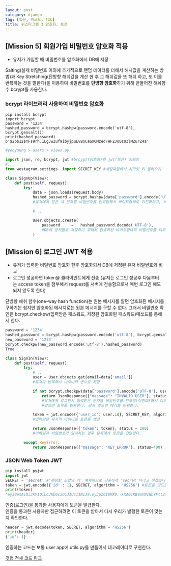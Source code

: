 ```yaml
---
layout: post
category: django
tag: [입문, 위코드, TIL]
title: 위스타그램 3 암호화, 토큰
---
```


## [Mission 5] 회원가입 비밀번호 암호화 적용

- 유저가 가입할 때 비밀번호를 암호화에서 DB에 저장

Salting(실제 비밀번호 이외에 추가적으로 랜덤 데이터를 더해서 해시값을 계산하는 방법)과 Key Stretching(단방향 해쉬값을 계산 한 후 그 해쉬값을 또 해쉬 하고, 또 이를 반복하는 것을 말한다)을 이용하여 비밀번호를 <strong>단방향 암호화</strong>하기 위해 만들어진 해쉬함수 bcrypt를 사용한다.

### bcrypt 라이브러리 사용하여 비밀번호 암호화
```shell
pip install bcrypt 
import bcrypt
password = '1234'
hashed_password = bcrypt.hashpw(password.encode('utf-8'), bcrypt.gensalt())
print(hashed_password)
b'$2b$12$YFs9rh.1LgJwZuf9ibyjpuLvBoCaGX0MzedFWF2Jo0zU3lMZurZ4a'
```

```python
#yooyoung > users > views.py

import json, re, bcrypt, jwt #brcypt(암호화)와 jwt(토큰) 임포트
#...
from westagram.settings  import SECRET_KEY #세팅파일에서 시크릿 키 불러오기

class SignUp(View):
    def post(self, request):
        try:
            data = json.loads(request.body)
            hashed_password = bcrypt.hashpw(data['password'].encode('UTF-8'), bcrypt.gensalt())
            #유저에게 받은 새 문자열 비밀번호를 인코딩해서 바이트형태로 이진화하고, 비크립트로 암호화한다.

            #...

            User.objects.create(
                password     =   hashed_password.decode('UTF-8'),
                #DB에 문자열로 저장하기 위해서 암호화된 바이트형태의 비밀번호를 디코딩해준다.
            )
```

## [Mission 6] 로그인 JWT 적용

- 유저가 입력한 비밀번호 암호화 한후 암호화되서 DB에 저정된 유저 비밀번호와 비교
- 로그인 성공하면 token을 클라이언트에게 전송 (유저는 로그인 성공후 다음부터는 access token을 첨부해서 request를 서버에 전송함으로서 매번 로그인 해도 되지 않도록 한다)

단방향 해쉬 함수(one-way hash function)는 원본 메시지를 알면 암호화된 메시지를 구하기는 쉽지만 암호화된 메시지로는 원본 메시지를 구할 수 없다.
그래서 비밀번호 확인은 bcrypt.checkpw(입력받은 패스워드, 저장된 암호화된 패스워드)매쏘드를 통해서 한다.

```python
password = '1234'
hashed_password = bcrypt.hashpw(password.encode('utf-8'), bcrypt.gensalt())
new_password = '1234'
bcrypt.checkpw(new_password.encode('utf-8'),hashed_password)
True
```

```python
class SignIn(View):
    def post(self, request):
        try:
            #...
            user = User.objects.get(email=data['email'])
            #유저가 반복해서 나오니까 변수로 저장

            if not bcrypt.checkpw(data['password'].encode('UTF-8'), user.password.encode('UTF-8')):
                return JsonResponse({"massage": "INVALID_USER"}, status=401)
                #유저에게 로그인시 입력받은 문자열 비밀번호를 인코딩(이진화)해서 디비에 저장된 비밀번호를 인코딩한 것과 비교해서
                #같으면 트루를 반환한다. 같지 않으면 에러를 반환한다.  

            token = jwt.encode({'user_id': user.id}, SECRET_KEY, algorithm='HS256')
            #입력받은 유저의 아이디로 토큰을 생성

            return JsonResponse({'token': token}, status = 200)
            #이메일과 비밀번호가 일치하는 경우 유저에게 토큰을 전달한다.

        except KeyError:
            return JsonResponse({"massage": "KEY_ERROR"}, status=400)
```

### JSON Web Token JWT

```python
pip install pyjwt
import jwt
SECRET = 'secret' #'랜덤한 조합의 키' 예제이므로 단순하게 'secret'이라고 하겠습니다.
token = jwt.encode({'id' : 1}, SECRET, algorithm = 'HS256') #토큰을 만드는 문법
print(token)
'eyJ0eXAiOiJKV1QiLCJhbGciOiJIUzI1NiJ9.eyJpZCI6MX0.-xXA0iKB4mVNvWLYFtt2xNiYkFpObF54J9lj2RwduAI'
```
인증(로그인)을 통과한 사용자에게 토큰을 발급한다.  
인증을 통과한 사용자만 접근하려면 이 토큰을 받아서 다시 우리가 발행한 토큰이 맞는지 확인한다.

```python
header = jwt.decode(token, SECRET, algorithm = 'HS256')
print(header)
{'id': 1}
```
인증하는 코드는 보통 user app에 utils.py를 만들어서 데코레이터로 구현한다.

[깃헙 전체 코드 링크](https://github.com/wecode-bootcamp-korea/23-westagram-backend/tree/main/students/yooyoung)